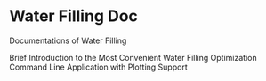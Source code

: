 # Water Filling Doc
Documentations of Water Filling

Brief Introduction to the Most Convenient Water Filling Optimization Command Line Application with Plotting Support
